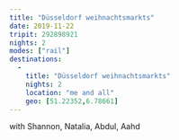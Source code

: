 ```yaml
---
title: "Düsseldorf weihnachtsmarkts"
date: 2019-11-22
tripit: 292898921
nights: 2
modes: ["rail"]
destinations:
  -
    title: "Düsseldorf weihnachtsmarkts"
    nights: 2
    location: "me and all"
    geo: [51.22352,6.78661]
---
```


with Shannon, Natalia, Abdul, Aahd
